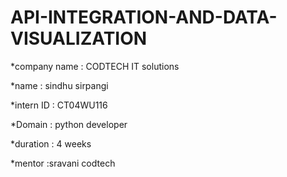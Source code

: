 # API-INTEGRATION-AND-DATA-VISUALIZATION

*company name : CODTECH IT solutions

*name : sindhu sirpangi

*intern ID : CT04WU116

*Domain : python developer

*duration : 4 weeks

*mentor :sravani codtech
